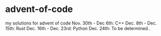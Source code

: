 # advent-of-code
my solutions for advent of code
Nov. 30th - Dec 6th: C++
Dec. 8th - Dec. 15th: Rust
Dec. 16th - Dec. 23rd: Python
Dec. 24th: To be determined..
